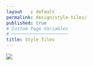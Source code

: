```yaml
---
layout   : default
permalink: design/style-tiles/
published: true
# Custom Page Variables
# ─────────────────────
title: Style Tiles
---
```

<img src=".../.../assets/Images/StyleTiles/StyleTile1.png">
